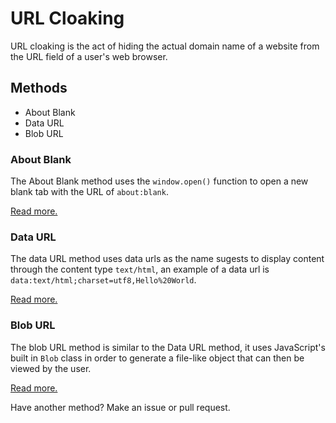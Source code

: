 # URL Cloaking

URL cloaking is the act of hiding the actual domain name of a website from the URL field of a user's web browser.

## Methods

- About Blank
- Data URL
- Blob URL

### About Blank

The About Blank method uses the `window.open()` function to open a new blank tab with the URL of `about:blank`. 

[Read more.](/about%20blank)

### Data URL

The data URL method uses data urls as the name sugests to display content through the content type `text/html`, an example of a data url is `data:text/html;charset=utf8,Hello%20World`.

[Read more.](/data)

### Blob URL

The blob URL method is similar to the Data URL method, it uses JavaScript's built in `Blob` class in order to generate a file-like object that can then be viewed by the user.

[Read more.](/blob)

Have another method? Make an issue or pull request.